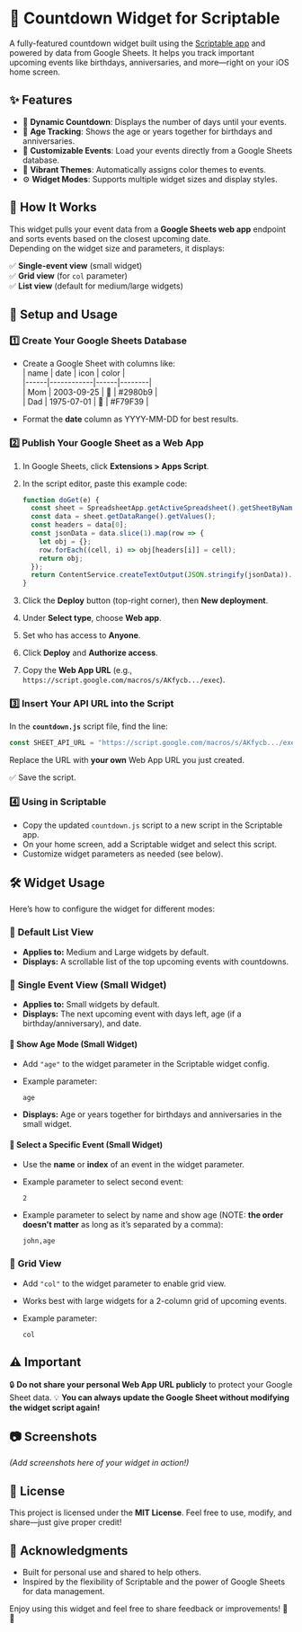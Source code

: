 # 🎉 Countdown Widget for Scriptable

A fully-featured countdown widget built using the [Scriptable app](https://scriptable.app) and powered by data from Google Sheets. It helps you track important upcoming events like birthdays, anniversaries, and more—right on your iOS home screen.



## ✨ Features

- 📅 **Dynamic Countdown**: Displays the number of days until your events.
- 🎂 **Age Tracking**: Shows the age or years together for birthdays and anniversaries.
- 📝 **Customizable Events**: Load your events directly from a Google Sheets database.
- 🎨 **Vibrant Themes**: Automatically assigns color themes to events.
- ⚙️ **Widget Modes**: Supports multiple widget sizes and display styles.



## 🚀 How It Works

This widget pulls your event data from a **Google Sheets web app** endpoint and sorts events based on the closest upcoming date.  
Depending on the widget size and parameters, it displays:

✅ **Single-event view** (small widget)  
✅ **Grid view** (for `col` parameter)  
✅ **List view** (default for medium/large widgets)  



## 🔧 Setup and Usage

### 1️⃣ Create Your Google Sheets Database

- Create a Google Sheet with columns like:  
  | name | date       | icon | color  |  
  |------|------------|------|--------|  
  | Mom | 2003-09-25 | 🎂   | #2980b9 |  
  | Dad   | 1975-07-01 | 🎂   | #F79F39 |  

- Format the **date** column as YYYY-MM-DD for best results.

### 2️⃣ Publish Your Google Sheet as a Web App

1. In Google Sheets, click **Extensions > Apps Script**.  
2. In the script editor, paste this example code:

    ```javascript
    function doGet(e) {
      const sheet = SpreadsheetApp.getActiveSpreadsheet().getSheetByName("Sheet1");
      const data = sheet.getDataRange().getValues();
      const headers = data[0];
      const jsonData = data.slice(1).map(row => {
        let obj = {};
        row.forEach((cell, i) => obj[headers[i]] = cell);
        return obj;
      });
      return ContentService.createTextOutput(JSON.stringify(jsonData)).setMimeType(ContentService.MimeType.JSON);
    }
    ```

3. Click the **Deploy** button (top-right corner), then **New deployment**.  
4. Under **Select type**, choose **Web app**.  
5. Set who has access to **Anyone**.  
6. Click **Deploy** and **Authorize access**.  
7. Copy the **Web App URL** (e.g., `https://script.google.com/macros/s/AKfycb.../exec`).



### 3️⃣ Insert Your API URL into the Script

In the **`countdown.js`** script file, find the line:

```javascript
const SHEET_API_URL = "https://script.google.com/macros/s/AKfycb.../exec";
````

Replace the URL with **your own** Web App URL you just created.

✅ Save the script.



### 4️⃣ Using in Scriptable

* Copy the updated `countdown.js` script to a new script in the Scriptable app.
* On your home screen, add a Scriptable widget and select this script.
* Customize widget parameters as needed (see below).



## 🛠️ Widget Usage

Here’s how to configure the widget for different modes:

### 🔹 **Default List View**

* **Applies to:** Medium and Large widgets by default.
* **Displays:** A scrollable list of the top upcoming events with countdowns.

### 🔹 **Single Event View (Small Widget)**

* **Applies to:** Small widgets by default.
* **Displays:** The next upcoming event with days left, age (if a birthday/anniversary), and date.

#### 🔹 Show Age Mode (Small Widget)

* Add `"age"` to the widget parameter in the Scriptable widget config.
* Example parameter:

  ```
  age
  ```
* **Displays:** Age or years together for birthdays and anniversaries in the small widget.

#### 🔹 Select a Specific Event (Small Widget)

* Use the **name** or **index** of an event in the widget parameter.
* Example parameter to select second event:

  ```
  2
  ```
* Example parameter to select by name and show age (NOTE: **the order doesn’t matter** as long as it’s separated by a comma):

  ```
  john,age
  ```

### 🔹 **Grid View**

* Add `"col"` to the widget parameter to enable grid view.
* Works best with large widgets for a 2-column grid of upcoming events.
* Example parameter:

  ```
  col
  ```



## ⚠️ Important

🔒 **Do not share your personal Web App URL publicly** to protect your Google Sheet data.
💡 **You can always update the Google Sheet without modifying the widget script again!**



## 📷 Screenshots

*(Add screenshots here of your widget in action!)*



## 📜 License

This project is licensed under the **MIT License**.
Feel free to use, modify, and share—just give proper credit!



## 🙌 Acknowledgments

* Built for personal use and shared to help others.
* Inspired by the flexibility of Scriptable and the power of Google Sheets for data management.



Enjoy using this widget and feel free to share feedback or improvements! 🚀✨